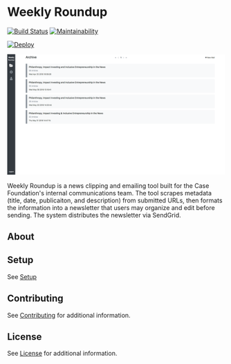 # Weekly Roundup

[![Build Status](https://travis-ci.org/casefoundation/weekly-roundup.svg?branch=master)](https://travis-ci.org/casefoundation/weekly-roundup)
[![Maintainability](https://api.codeclimate.com/v1/badges/8c38a1872f1156da7788/maintainability)](https://codeclimate.com/github/casefoundation/weekly-roundup/maintainability)

[![Deploy](https://www.herokucdn.com/deploy/button.svg)](https://heroku.com/deploy)

![Screenshot](doc/screenshot.png)

Weekly Roundup is a news clipping and emailing tool built for the Case Foundation's internal communications team. The tool scrapes metadata (title, date, publicaiton, and description) from submitted URLs, then formats the information into a newsletter that users may organize and edit before sending. The system distributes the newsletter via SendGrid.

## About

## Setup

See [Setup](doc/Setup.md) 

## Contributing

See [Contributing](Contributing.md) for additional information.

## License

See [License](License.txt) for additional information.
